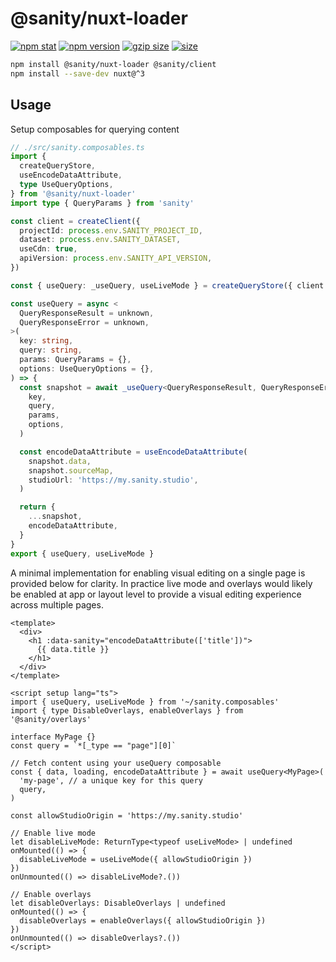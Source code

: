 # @sanity/nuxt-loader

[![npm stat](https://img.shields.io/npm/dm/@sanity/nuxt-loader.svg?style=flat-square)](https://npm-stat.com/charts.html?package=@sanity/nuxt-loader)
[![npm version](https://img.shields.io/npm/v/@sanity/nuxt-loader.svg?style=flat-square)](https://www.npmjs.com/package/@sanity/nuxt-loader)
[![gzip size][gzip-badge]][bundlephobia]
[![size][size-badge]][bundlephobia]

```sh
npm install @sanity/nuxt-loader @sanity/client
npm install --save-dev nuxt@^3
```

## Usage

Setup composables for querying content

```ts
// ./src/sanity.composables.ts
import {
  createQueryStore,
  useEncodeDataAttribute,
  type UseQueryOptions,
} from '@sanity/nuxt-loader'
import type { QueryParams } from 'sanity'

const client = createClient({
  projectId: process.env.SANITY_PROJECT_ID,
  dataset: process.env.SANITY_DATASET,
  useCdn: true,
  apiVersion: process.env.SANITY_API_VERSION,
})

const { useQuery: _useQuery, useLiveMode } = createQueryStore({ client })

const useQuery = async <
  QueryResponseResult = unknown,
  QueryResponseError = unknown,
>(
  key: string,
  query: string,
  params: QueryParams = {},
  options: UseQueryOptions = {},
) => {
  const snapshot = await _useQuery<QueryResponseResult, QueryResponseError>(
    key,
    query,
    params,
    options,
  )

  const encodeDataAttribute = useEncodeDataAttribute(
    snapshot.data,
    snapshot.sourceMap,
    studioUrl: 'https://my.sanity.studio',
  )

  return {
    ...snapshot,
    encodeDataAttribute,
  }
}
export { useQuery, useLiveMode }
```

A minimal implementation for enabling visual editing on a single page is provided below for clarity. In practice live mode and overlays would likely be enabled at app or layout level to provide a visual editing experience across multiple pages.

```vue
<template>
  <div>
    <h1 :data-sanity="encodeDataAttribute(['title'])">
      {{ data.title }}
    </h1>
  </div>
</template>

<script setup lang="ts">
import { useQuery, useLiveMode } from '~/sanity.composables'
import { type DisableOverlays, enableOverlays } from '@sanity/overlays'

interface MyPage {}
const query = `*[_type == "page"][0]`

// Fetch content using your useQuery composable
const { data, loading, encodeDataAttribute } = await useQuery<MyPage>(
  'my-page', // a unique key for this query
  query,
)

const allowStudioOrigin = 'https://my.sanity.studio'

// Enable live mode
let disableLiveMode: ReturnType<typeof useLiveMode> | undefined
onMounted(() => {
  disableLiveMode = useLiveMode({ allowStudioOrigin })
})
onUnmounted(() => disableLiveMode?.())

// Enable overlays
let disableOverlays: DisableOverlays | undefined
onMounted(() => {
  disableOverlays = enableOverlays({ allowStudioOrigin })
})
onUnmounted(() => disableOverlays?.())
</script>
```

[gzip-badge]: https://img.shields.io/bundlephobia/minzip/@sanity/nuxt-loader?label=gzip%20size&style=flat-square
[size-badge]: https://img.shields.io/bundlephobia/min/@sanity/nuxt-loader?label=size&style=flat-square
[bundlephobia]: https://bundlephobia.com/package/@sanity/nuxt-loader
